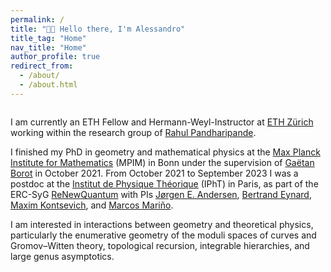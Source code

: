 ```yaml
---
permalink: /
title: "👋🏻 Hello there, I'm Alessandro"
title_tag: "Home"
nav_title: "Home"
author_profile: true
redirect_from: 
  - /about/
  - /about.html
---
```


<div style="margin-top: 2em;"></div>

I am currently an ETH Fellow and Hermann-Weyl-Instructor at [ETH Zürich](https://math.ethz.ch/) working within the research group of [Rahul Pandharipande](https://people.math.ethz.ch/~rahul/). 

I finished my PhD in geometry and mathematical physics at the [Max Planck Institute for Mathematics](https://www.mpim-bonn.mpg.de/) (MPIM) in Bonn under the supervision of [Gaëtan Borot](https://www.mathematik.hu-berlin.de/de/forschung/forschungsgebiete/mathematische-physik/borot-mp-homepage) in October 2021. From October 2021 to September 2023 I was a postdoc at the [Institut de Physique Théorique](https://www.ipht.fr/en/index.php) (IPhT) in Paris, as part of the ERC-SyG [ReNewQuantum](https://renewquantum.eu) with PIs [Jørgen E. Andersen](https://portal.findresearcher.sdu.dk/en/persons/jea), [Bertrand Eynard](http://bertrand.eynard.free.fr/index.html), [Maxim Kontsevich](https://www.ihes.fr/~maxim), and [Marcos Mariño](https://www.marcosmarino.net/).

I am interested in interactions between geometry and theoretical physics, particularly the enumerative geometry of the moduli spaces of curves and Gromov–Witten theory, topological recursion, integrable hierarchies, and large genus asymptotics.